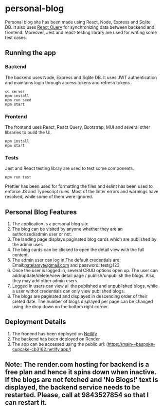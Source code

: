 # personal-blog

Personal blog site has been made using React, Node, Express and Sqlite DB. It also uses [React Query](https://www.npmjs.com/package/react-query) for synchronizing data between backend and frontend. Moreover, Jest and react-testing library are used for writing some test cases.

## Running the app

### Backend

The backend uses Node, Express and Sqlite DB. It uses JWT authentication and maintains login through access tokens and refresh tokens.

```
cd server
npm install
npm run seed
npm start

```

### Frontend

The frontend uses React, React Query, Bootstrap, MUI and several other libraries to build the UI.

```
npm install
npm start
```

### Tests

Jest and React testing libray are used to test some components.

```
npm run test

```

Prettier has been used for formatting the files and eslint has been used to enforce JS and Typescript rules. Most of the linter errors and warnings have resolved, while some of them were ignored.

## Personal Blog Features

1. The application is a personal blog site.
2. The blog can be visited by anyone whether they are an authorized/admin user or not.
3. The landing page displays paginated blog cards which are published by the admin user.
4. The blog cards can be clicked to open the detail view with the full content.
5. The admin user can log in.The default credentials are: Email:patelamyt@gmail.com and password: test@123
6. Once the user is logged in, several CRUD options open up. The user can add/update/delete/view detail page / publish/unpublish the blogs. Also, they may add other admin users.
7. Logged in users can view all the published and unpublished blogs, while a user withot credentials can only view published blogs.
8. The blogs are paginated and displayed in descending order of their creted date. The number of blogs displayed per page can be changed using the drop down on the bottom right corner.

## Deployment Details

1. The fronend has been deployed on [Netlify](https://www.netlify.com/)
2. The backend has been deployed on [Render](https://render.com/)
3. The app can be accessed using the public url: (https://main--bespoke-cupcake-cb3162.netlify.app/)

## Note: The render.com hosting for backend is a free plan and hence it spins down when inactive. If the blogs are not fetched and 'No Blogs!' text is displayed, the backend service needs to be restarted. Please, call at 9843527854 so that I can restart it.
